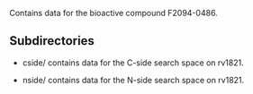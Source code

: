 Contains data for the bioactive compound F2094-0486.

## Subdirectories

- cside/ contains data for the C-side search space on rv1821.

- nside/ contains data for the N-side search space on rv1821.

